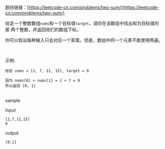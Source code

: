 题目链接：[https://leetcode-cn.com/problems/two-sum/](https://leetcode-cn.com/problems/two-sum/)

给定一个整数数组`nums`和一个目标值`target`，请你在该数组中找出和为目标值的那 两个整数，并返回他们的数组下标。

你可以假设每种输入只会对应一个答案。但是，数组中同一个元素不能使用两遍。

 

示例:

```
给定 nums = [2, 7, 11, 15], target = 9

因为 nums[0] + nums[1] = 2 + 7 = 9
所以返回 [0, 1]
```
<br/>
sample

Input
```
[2,7,11,15]
9
```
output
```
[0,1]
```
